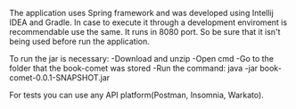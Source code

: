 The application uses Spring framework and was developed using Intellij IDEA and Gradle. In case to execute it through a development enviroment is recommendable use the same.
It runs in 8080 port. So be sure that it isn't being used before run the application.

To run the jar is necessary:
-Download and unzip
-Open cmd
-Go to the folder that the book-comet was stored
-Run the command: java -jar book-comet-0.0.1-SNAPSHOT.jar

For tests you can use any API platform(Postman, Insomnia, Warkato).
